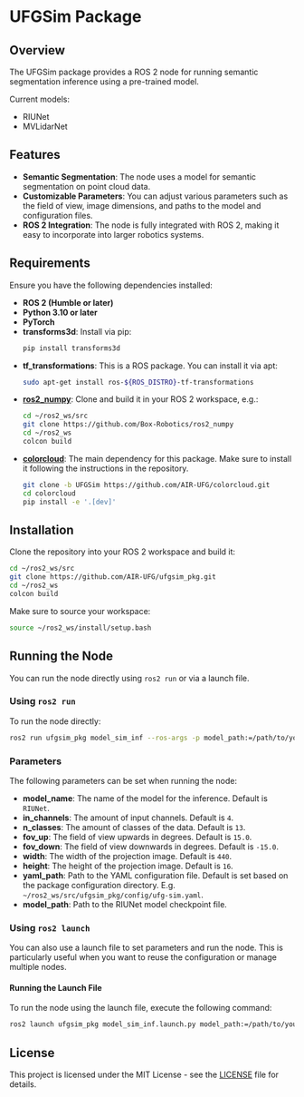 # UFGSim Package

## Overview

The UFGSim package provides a ROS 2 node for running semantic segmentation inference using a pre-trained model.

Current models:
- RIUNet
- MVLidarNet

## Features

- **Semantic Segmentation**: The node uses a model for semantic segmentation on point cloud data.
- **Customizable Parameters**: You can adjust various parameters such as the field of view, image dimensions, and paths to the model and configuration files.
- **ROS 2 Integration**: The node is fully integrated with ROS 2, making it easy to incorporate into larger robotics systems.

## Requirements

Ensure you have the following dependencies installed:

- **ROS 2 (Humble or later)**
- **Python 3.10 or later**
- **PyTorch**
- **transforms3d**: Install via pip:
  ```bash
  pip install transforms3d
  ```
- **tf_transformations**: This is a ROS package. You can install it via apt:
  ```bash
  sudo apt-get install ros-${ROS_DISTRO}-tf-transformations
  ```
- **[ros2_numpy](https://github.com/Box-Robotics/ros2_numpy)**: Clone and build it in your ROS 2 workspace, e.g.:
  ```bash
  cd ~/ros2_ws/src
  git clone https://github.com/Box-Robotics/ros2_numpy
  cd ~/ros2_ws
  colcon build
  ```
- **[colorcloud](https://github.com/AIR-UFG/colorcloud.git)**: The main dependency for this package. Make sure to install it following the instructions in the repository.
    ```bash
    git clone -b UFGSim https://github.com/AIR-UFG/colorcloud.git
    cd colorcloud
    pip install -e '.[dev]'
    ```
## Installation

Clone the repository into your ROS 2 workspace and build it:

```bash
cd ~/ros2_ws/src
git clone https://github.com/AIR-UFG/ufgsim_pkg.git
cd ~/ros2_ws
colcon build
```

Make sure to source your workspace:

```bash
source ~/ros2_ws/install/setup.bash
```

## Running the Node

You can run the node directly using `ros2 run` or via a launch file.

### Using `ros2 run`

To run the node directly:

```bash
ros2 run ufgsim_pkg model_sim_inf --ros-args -p model_path:=/path/to/your/model.ckpt
```

### Parameters

The following parameters can be set when running the node:

- **model_name**: The name of the model for the inference. Default is `RIUNet`.
- **in_channels**: The amount of input channels. Default is `4`.
- **n_classes**: The amount of classes of the data. Default is `13`.
- **fov_up**: The field of view upwards in degrees. Default is `15.0`.
- **fov_down**: The field of view downwards in degrees. Default is `-15.0`.
- **width**: The width of the projection image. Default is `440`.
- **height**: The height of the projection image. Default is `16`.
- **yaml_path**: Path to the YAML configuration file. Default is set based on the package configuration directory. E.g. `~/ros2_ws/src/ufgsim_pkg/config/ufg-sim.yaml`.
- **model_path**: Path to the RIUNet model checkpoint file.

### Using `ros2 launch`

You can also use a launch file to set parameters and run the node. This is particularly useful when you want to reuse the configuration or manage multiple nodes.

#### Running the Launch File

To run the node using the launch file, execute the following command:

```bash
ros2 launch ufgsim_pkg model_sim_inf.launch.py model_path:=/path/to/your/model.ckpt
```

## License

This project is licensed under the MIT License - see the [LICENSE](./LICENSE) file for details.